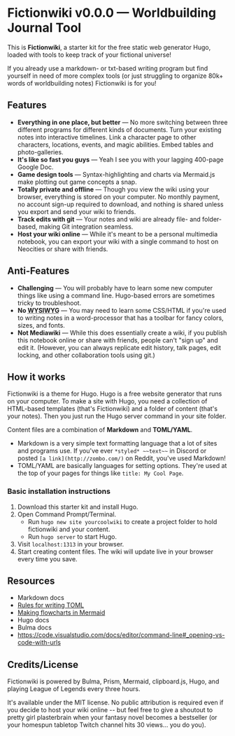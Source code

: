# Fictionwiki v0.0.0 &mdash; Worldbuilding Journal Tool

This is **Fictionwiki**, a starter kit for the free static web generator Hugo, loaded with tools to keep track of your fictional universe!

If you already use a markdown- or txt-based writing program but find yourself in need of more complex tools (or just struggling to organize 80k+ words of worldbuilding notes) Fictionwiki is for you!

## Features
- **Everything in one place, but better** &mdash;
No more switching between three different programs for different kinds of documents. Turn your existing notes into interactive timelines. Link a character page to other characters, locations, events, and magic abilities. Embed tables and photo-galleries.
- **It's like so fast you guys** &mdash; Yeah I see you with your lagging 400-page Google Doc.
- **Game design tools** &mdash; Syntax-highlighting and charts via Mermaid.js make plotting out game concepts a snap.
- **Totally private and offline** &mdash; Though you view the wiki using your browser, everything is stored on your computer. No monthly payment, no account sign-up required to download, and nothing is shared unless you export and send your wiki to friends.
- **Track edits with git** &mdash; Your notes and wiki are already file- and folder-based, making Git integration seamless.
- **Host your wiki online** &mdash; While it's meant to be a personal multimedia notebook, you can export your wiki with a single command to host on Neocities or share with friends.

## Anti-Features
- **Challenging** &mdash; You will probably have to learn some new computer things like using a command line. Hugo-based errors are sometimes tricky to troubleshoot.
- **No <abbr title="What You See Is What You Get (editor)">WYSIWYG</abbr>** &mdash; You may need to learn some CSS/HTML if you're used to writing notes in a word-processor that has a toolbar for fancy colors, sizes, and fonts. 
- **Not Mediawiki** &mdash; While this does essentially create a wiki, if you publish this notebook online or share with friends, people can't "sign up" and edit it. (However, you can always replicate edit history, talk pages, edit locking, and other collaboration tools using git.)

## How it works
Fictionwiki is a theme for Hugo. Hugo is a free website generator that runs on your computer. To make a site with Hugo, you need a collection of HTML-based templates (that's Fictionwiki) and a folder of content (that's your notes). Then you just run the Hugo server command in your site folder.

Content files are a combination of **Markdown** and **TOML/YAML**.
- Markdown is a very simple text formatting language that a lot of sites and programs use. If you've ever `*styled* ~~text~~` in Discord or posted `[a link](http://zombo.com/)` on Reddit, you've used Markdown!
- TOML/YAML are basically languages for setting options. They're used at the top of your pages for things like `title: My Cool Page`.

### Basic installation instructions
1. Download this starter kit and install Hugo.
1. Open Command Prompt/Terminal.
    - Run `hugo new site yourcoolwiki` to create a project folder to hold fictionwiki and your content.
    - Run `hugo server` to start Hugo.
1. Visit `localhost:1313` in your browser.
1. Start creating content files. The wiki will update live in your browser every time you save.

## Resources
- Markdown docs
- [Rules for writing TOML](https://toml.io/en/v1.0.0#array-of-tables)
- [Making flowcharts in Mermaid](https://mermaid-js.github.io/mermaid/#/flowchart)
- Hugo docs
- Bulma docs
- https://code.visualstudio.com/docs/editor/command-line#_opening-vs-code-with-urls

## Credits/License
Fictionwiki is powered by Bulma, Prism, Mermaid, clipboard.js, Hugo, and playing League of Legends every three hours.

It's available under the MIT license. No public attribution is required even if you decide to host your wiki online -- but feel free to give a shoutout to pretty girl plasterbrain when your fantasy novel becomes a bestseller (or your homespun tabletop Twitch channel hits 30 views... you do you).